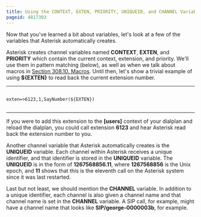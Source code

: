 ```yaml
---
title: Using the CONTEXT, EXTEN, PRIORITY, UNIQUEID, and CHANNEL Variables
pageid: 4817393
---
```


Now that you've learned a bit about variables, let's look at a few of the variables that Asterisk automatically creates.

Asterisk creates channel variables named **CONTEXT**, **EXTEN**, and **PRIORITY** which contain the current context, extension, and priority. We'll use them in pattern matching (below), as well as when we talk about macros in [Section 308.10. Macros](/308.10.-Macros). Until then, let's show a trivial example of using **${EXTEN}** to read back the current extension number.




---

  
  


```

exten=>6123,1,SayNumber(${EXTEN})


```



---


If you were to add this extension to the **[users]** context of your dialplan and reload the dialplan, you could call extension **6123** and hear Asterisk read back the extension number to you.

Another channel variable that Asterisk automatically creates is the **UNIQUEID** variable. Each channel within Asterisk receives a unique identifier, and that identifier is stored in the **UNIQUEID** variable. The **UNIQUEID** is in the form of **1267568856.11**, where **1267568856** is the Unix epoch, and **11** shows that this is the eleventh call on the Asterisk system since it was last restarted.

Last but not least, we should mention the **CHANNEL** variable. In addition to a unique identifier, each channel is also given a channel name and that channel name is set in the **CHANNEL** variable. A SIP call, for example, might have a channel name that looks like **SIP/george-0000003b**, for example.

